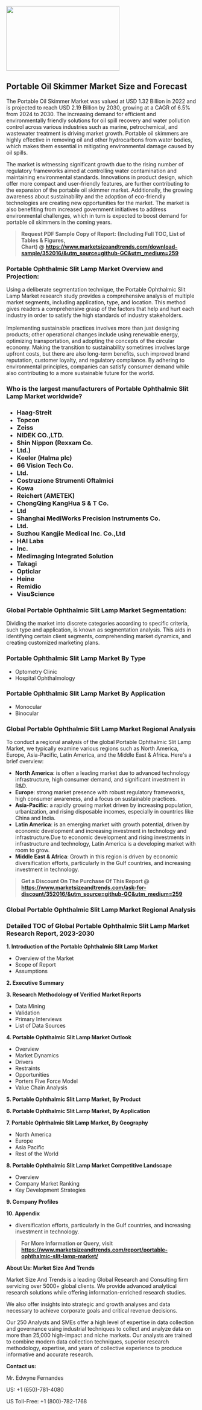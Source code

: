 <p><img class="alignnone size-medium wp-image-20088" src="https://ffe5etoiles.com/wp-content/uploads/2024/12/MST1-300x171.png" alt="" width="300" height="171" /></p><h2>Portable Oil Skimmer Market Size and Forecast</h2><p>The Portable Oil Skimmer Market was valued at USD 1.32 Billion in 2022 and is projected to reach USD 2.19 Billion by 2030, growing at a CAGR of 6.5% from 2024 to 2030. The increasing demand for efficient and environmentally friendly solutions for oil spill recovery and water pollution control across various industries such as marine, petrochemical, and wastewater treatment is driving market growth. Portable oil skimmers are highly effective in removing oil and other hydrocarbons from water bodies, which makes them essential in mitigating environmental damage caused by oil spills.</p><p>The market is witnessing significant growth due to the rising number of regulatory frameworks aimed at controlling water contamination and maintaining environmental standards. Innovations in product design, which offer more compact and user-friendly features, are further contributing to the expansion of the portable oil skimmer market. Additionally, the growing awareness about sustainability and the adoption of eco-friendly technologies are creating new opportunities for the market. The market is also benefiting from increased government initiatives to address environmental challenges, which in turn is expected to boost demand for portable oil skimmers in the coming years.</p></p><blockquote id="" class=""><strong>Request PDF Sample Copy of Report: (Including Full TOC, List of Tables &amp; Figures, Chart)&nbsp;@&nbsp;<strong><a href="https://www.marketsizeandtrends.com/download-sample/352016/&utm_source=github-GC&utm_medium=259" target="_blank">https://www.marketsizeandtrends.com/download-sample/352016/&utm_source=github-GC&utm_medium=259</a></strong></strong></blockquote><h3 id="" class="">Portable Ophthalmic Slit Lamp Market&nbsp;Overview and Projection:</h3><p id="" class="">Using a deliberate segmentation technique, the Portable Ophthalmic Slit Lamp Market research study provides a comprehensive analysis of multiple market segments, including application, type, and location. This method gives readers a comprehensive grasp of the factors that help and hurt each industry in order to satisfy the high standards of industry stakeholders. <br /> <br />Implementing sustainable practices involves more than just designing products; other operational changes include using renewable energy, optimizing transportation, and adopting the concepts of the circular economy. Making the transition to sustainability sometimes involves large upfront costs, but there are also long-term benefits, such improved brand reputation, customer loyalty, and regulatory compliance. By adhering to environmental principles, companies can satisfy consumer demand while also contributing to a more sustainable future for the world.</p><h3 id="" class="">Who is the largest manufacturers of&nbsp;Portable Ophthalmic Slit Lamp Market worldwide?</h3><h3 class=""><p><ul><li>Haag-Streit </li><li> Topcon </li><li> Zeiss </li><li> NIDEK CO.,LTD. </li><li> Shin Nippon (Rexxam Co. </li><li> Ltd.) </li><li> Keeler (Halma plc) </li><li> 66 Vision Tech Co. </li><li> Ltd. </li><li> Costruzione Strumenti Oftalmici </li><li> Kowa </li><li> Reichert (AMETEK) </li><li> ChongQing KangHua S & T Co. </li><li> Ltd </li><li> Shanghai MediWorks Precision Instruments Co. </li><li> Ltd. </li><li> Suzhou Kangjie Medical Inc. Co.,Ltd </li><li> HAI Labs </li><li> Inc. </li><li> Medimaging Integrated Solution </li><li> Takagi </li><li> Opticlar </li><li> Heine </li><li> Remidio </li><li> VisuScience</li></ul></p></h3><h3 id="" class="">Global&nbsp;Portable Ophthalmic Slit Lamp Market Segmentation:</h3><p id="" class="">Dividing the market into discrete categories according to specific criteria, such type and application, is known as segmentation analysis. This aids in identifying certain client segments, comprehending market dynamics, and creating customized marketing plans.</p><h3 id="" class="">Portable Ophthalmic Slit Lamp Market&nbsp;By Type</h3><p><p><ul><li>Optometry Clinic</li><li> Hospital Ophthalmology</p></li></ul></p></p><h3 id="" class="">Portable Ophthalmic Slit Lamp Market&nbsp;By Application</h3><p class=""><p><ul><li>Monocular</li><li> Binocular</li></ul></p></p><h3 id="" class="">Global Portable Ophthalmic Slit Lamp Market Regional Analysis</h3><p id="" class="">To conduct a regional analysis of the global Portable Ophthalmic Slit Lamp Market, we typically examine various regions such as North America, Europe, Asia-Pacific, Latin America, and the Middle East &amp; Africa. Here's a brief overview:</p><ul><li><strong>North America</strong>: is often a leading market due to advanced technology infrastructure, high consumer demand, and significant investment in R&amp;D.</li><li><strong>Europe</strong>: strong market presence with robust regulatory frameworks, high consumer awareness, and a focus on sustainable practices.</li><li><strong>Asia-Pacific</strong>: a rapidly growing market driven by increasing population, urbanization, and rising disposable incomes, especially in countries like China and India.</li><li><strong>Latin America</strong>: is an emerging market with growth potential, driven by economic development and increasing investment in technology and infrastructure.Due to economic development and rising investments in infrastructure and technology, Latin America is a developing market with room to grow.</li><li><strong>Middle East &amp; Africa</strong>: Growth in this region is driven by economic diversification efforts, particularly in the Gulf countries, and increasing investment in technology.</li></ul><blockquote id="" class=""><strong>Get a Discount On The Purchase Of This Report @ <strong><a href="https://www.marketsizeandtrends.com/ask-for-discount/352016/&utm_source=github-GC&utm_medium=259" target="_blank">https://www.marketsizeandtrends.com/ask-for-discount/352016/&utm_source=github-GC&utm_medium=259</a></strong></strong></blockquote><h3 id="" class="">Global Portable Ophthalmic Slit Lamp Market Regional Analysis</h3><h3 id="" class="">Detailed TOC of Global Portable Ophthalmic Slit Lamp Market Research Report, 2023-2030</h3><p id="" class=""><strong>1. Introduction of the Portable Ophthalmic Slit Lamp Market</strong></p><ul><li>Overview of the Market</li><li>Scope of Report</li><li>Assumptions</li></ul><p id="" class=""><strong>2. Executive Summary</strong></p><p id="" class=""><strong>3. Research Methodology of Verified Market Reports</strong></p><ul><li>Data Mining</li><li>Validation</li><li>Primary Interviews</li><li>List of Data Sources</li></ul><p id="" class=""><strong>4. Portable Ophthalmic Slit Lamp Market Outlook</strong></p><ul><li>Overview</li><li>Market Dynamics</li><li>Drivers</li><li>Restraints</li><li>Opportunities</li><li>Porters Five Force Model</li><li>Value Chain Analysis</li></ul><p id="" class=""><strong>5. Portable Ophthalmic Slit Lamp Market, By Product</strong></p><p id="" class=""><strong>6. Portable Ophthalmic Slit Lamp Market, By Application</strong></p><p id="" class=""><strong>7. Portable Ophthalmic Slit Lamp Market, By Geography</strong></p><ul><li>North America</li><li>Europe</li><li>Asia Pacific</li><li>Rest of the World</li></ul><p id="" class=""><strong>8. Portable Ophthalmic Slit Lamp Market Competitive Landscape</strong></p><ul><li>Overview</li><li>Company Market Ranking</li><li>Key Development Strategies</li></ul><p id="" class=""><strong>9. Company Profiles</strong></p><p id="" class=""><strong>10. Appendix</strong></p><ul><li>diversification efforts, particularly in the Gulf countries, and increasing investment in technology.</li></ul><blockquote id="" class=""><strong>For More Information or Query, visit <strong><strong><a href="https://www.marketsizeandtrends.com/report/portable-ophthalmic-slit-lamp-market/" target="_blank">https://www.marketsizeandtrends.com/report/portable-ophthalmic-slit-lamp-market/</a></strong></strong></strong></blockquote><p id="" class=""><strong>About Us: Market Size And Trends</strong></p><p id="" class="">Market Size And Trends is a leading Global Research and Consulting firm servicing over 5000+ global clients. We provide advanced analytical research solutions while offering information-enriched research studies.</p><p id="" class="">We also offer insights into strategic and growth analyses and data necessary to achieve corporate goals and critical revenue decisions.</p><p id="" class="">Our 250 Analysts and SMEs offer a high level of expertise in data collection and governance using industrial techniques to collect and analyze data on more than 25,000 high-impact and niche markets. Our analysts are trained to combine modern data collection techniques, superior research methodology, expertise, and years of collective experience to produce informative and accurate research.</p><p id="" class=""><strong>Contact us:</strong></p><p id="" class="">Mr. Edwyne Fernandes</p><p id="" class="">US: +1 (650)-781-4080</p><p id="" class="">US Toll-Free: +1 (800)-782-1768</p>
